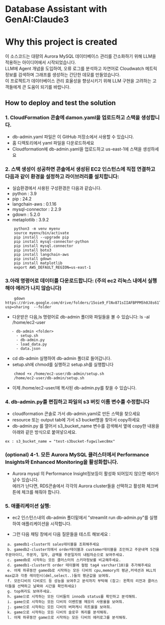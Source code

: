 # Database Assistant with GenAI:Claude3

# **Why this project is created**
이 소스코드는 대량의 Aurora MySQL 데이터베이스 관리를 간소화하기 위해 LLM을 적용하는 아이디어에서 시작되었습니다.<br>
LLM에 Agent 개념을 도입하여, 오류 로그를 분석하고 자연어로 Cloudwatch 메트릭 정보를 검색하며 그래프를 생성하는 간단한 데모를 만들었습니다.<br>
이 프로젝트가 데이터베이스 관리 효율성을 향상시키기 위해 LLM 구현을 고려하는 고객들에게 큰 도움이 되기를 바랍니다.<br>

## **How to deploy and test the solution**

### 1. CloudFormation 콘솔에 damon.yaml을 업로드하고 스택을 생성합니다.
- db-admin.yaml 파일은 이 GitHub 저장소에서 사용할 수 있습니다.
- 홈 디렉토리에서 yaml 파일을 다운로드하세요
- Cloudformation에 db-admin.yaml을 업로드하고 us-east-1에 스택을 생성하세요

### 2. 스택 생성이 성공하면 콘솔에서 생성된 EC2 인스턴스에 직접 연결하고 다음과 같이 환경을 설정하고 라이브러리를 설치합니다:
- 실습환경에서 사용된 구성환경은 다음과 같습니다.
- python : 3.9
- pip : 24.2
- langchain-aws : 0.1.16
- mysql-connector : 2.2.9
- gdown : 5.2.0
- metaplotlib : 3.9.2
```
    python3 -m venv myenv      
    source myenv/bin/activate  
    pip install --upgrade pip
    pip install mysql-connector-python
    pip install mysql.connector
    pip install boto3       
    pip install langchain-aws
    pip install gdown
    pip install matplotlib
    export AWS_DEFAULT_REGION=us-east-1
```

### 3.아래 명령어로 데이터를 다운로드합니다: (주의 ec2 리눅스 내에서 실행해야 에러가 나지 않습니다)
```        
    gdown https://drive.google.com/drive/folders/15oie9_FlNv871sIIAFBPPM5h0J8s61TU?usp=sharing  --folder
```
- 다운받은 다음,ls 명령어로 db-admin 폴더와 파일들을 볼 수 있습니다: ls -al /home/ec2-user <br>
```
   - db-admin <folder>
     - setup.sh 
     - db-admin.py
     - load_data.py
     - data.json
```
- cd db-admin 실행하여 db-admin 폴더로 들어갑니다. <br>        
- setup.sh에 chmod를 실행하고 setup.sh를 실행합니다 <br>
```
    chmod +x /home/ec2-user/db-admin/setup.sh
    /home/ec2-user/db-admin/setup.sh
```
- 이제 /home/ec2-user/에 복사된 db-admin.py를 찾을 수 있습니다.<br>

### 4. db-admin.py를 편집하고 파일의 s3 버킷 이름 변수를 수정합니다

- cloudformation 콘솔로 가서 db-admin.yaml로 만든 스택을 찾으세요 <br>
- resource 또는 output tab에 가서 s3 bucket명을 찾아서 copy하세요 <br>
- db-admin.py 를 열어서 s3_bucket_name 변수를 검색해서 옆에 copy한 내용을 아래와 같은 방식으로 붙여넣으세요. <br>
```
ex : s3_bucket_name = "test-s3bucket-fugwilwec8mx" 
```

### (optional) 4-1. 모든 Aurora MySQL 클러스터에서 Performance Insights와 Enhanced Monitoring을 활성화합니다.

- Aurora mysql 의 Performance Insight정보등이 활성화 되어있지 않으면 에러가 날수 있습니다. <br>
  에러가 난다면, RDS콘솔에서 각각의 Aurora cluster들을 선택하고 활성화 체크버튼에 체크를 해줘야 합니다.  <br>

    
### 5. 애플리케이션 실행:

- ec2 인스턴스내의 db-admin 폴더밑에서 "streamlit run db-admin.py"를 실행하여 애플리케이션을 시작합니다. <br>

-    그런 다음 채팅 창에서 다음 질문들을 테스트 해보세요 :<br>
   ```
    a. gamedb1-cluster의 sales테이블을 조회해주세요
    b. gamedb2-cluster의에서 order테이블과 customer테이블을 조인하고 주문내역 5건을  주문아이디, 주문자, 일자, 금액을 주문일자의 내림차순으로 보여주세요.
    c. gamedb로 시작하는 모든 클러스터의 스키마정보를 비교해주세요.
    d. gamedb1-cluster의 order 테이블에 컬럼 tag4 varchar(10)을 추가해주세요
    e. 어제 하루동안 gamedb로 시작하는 모든 디비의 cpu,memory의 평균,커넥션과 HLL의 max값과 각종 레이턴시(dml,select..)들의 평균값을 보여줘.
    f. 모든디비의 디비로드 등 성능을 보여주고 분석까지 부탁해 (참고: 왼쪽의 리전과 클러스터들을 선택하고 날짜와 시간을 확인하세요) 
    g. top쿼리도 보여주세요. 
    h. game으로 시작하는 모든 디비들의 innodb status를 확인하고 분석해줘.
    i. game으로 시작하는 모든 디비의 이벤트별 메모리 사용율을 보여줘.
    j. game으로 시작하는 모든 디비의 버퍼캐시 히트율을 보여줘.
    k. game으로 시작하는 모든 디비의 슬로우 쿼리를 분석해줘.
    l. 어제 하루동안 game으로 시작하는 모든 디비의 에러로그를 분석해줘.
   
   ```
